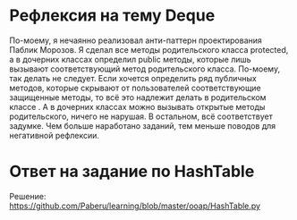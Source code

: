 # Рефлексия на тему Deque

По-моему, я нечаянно реализовал анти-паттерн проектирования Паблик Морозов. Я сделал все методы родительского класса protected, а в дочерних классах определил public методы, которые лишь вызывают соответствующий метод родительского класса. По-моему, так делать не следует. Если хочется определить ряд публичных методов, которые скрывают от пользователей соответствующие защищенные методы, то всё это надлежит делать в родительском классе . А в дочерних классах можно вызывать открытые методы родительского, ничего не нарушая. В остальном, всё соответствует задумке. Чем больше наработано заданий, тем меньше поводов для негативной рефлексии.

# Ответ на задание по HashTable

Решение: https://github.com/Paberu/learning/blob/master/ooap/HashTable.py